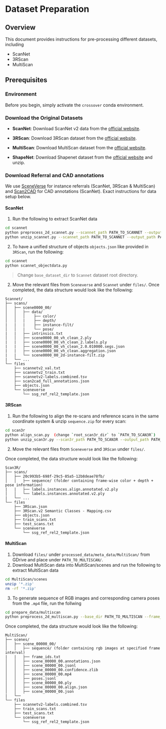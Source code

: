 # Dataset Preparation

## Overview

This document provides instructions for pre-processing different datasets, including 
- ScanNet
- 3RScan
- MultiScan

## Prerequisites

### Environment
Before you begin, simply activate the `crossover` conda environment.

### Download the Original Datasets
- **ScanNet**: Download ScanNet v2 data from the [official website](https://github.com/ScanNet/ScanNet).

- **3RScan**: Download 3RScan dataset from the [official website](https://github.com/WaldJohannaU/3RScan).

- **MultiScan**: Download MultiScan dataset from the [official website](https://github.com/smartscenes/multiscan).

- **ShapeNet**: Download Shapenet dataset from the [official website](https://shapenet.org/) and unzip.

### Download Referral and CAD annotations
We use [SceneVerse](https://scene-verse.github.io/) for instance referrals (ScanNet, 3RScan & MultiScan) and [Scan2CAD](https://github.com/skanti/Scan2CAD) for CAD annotations (ScanNet). Exact instructions for data setup below.

#### ScanNet
1. Run the following to extract ScanNet data 
```bash
cd scannet
python preprocess_2d_scannet.py --scannet_path PATH_TO_SCANNET --output_path PATH_TO_SCANNET
python unzip_scannet.py --scannet_path PATH_TO_SCANNET --output_path PATH_TO_SCANNET
```

2. To have a unified structure of objects `objects.json` like provided in `3RScan`, run the following:

```bash
cd scannet
python scannet_objectdata.py
```

> Change `base_dataset_dir` to `Scannet` dataset root directory.

2. Move the relevant files from `Sceneverse` and `Scannet` under `files/`. Once completed, the data structure would look like the following:

```
Scannet/
├── scans/
│   ├── scene0000_00/
│   │   ├── data/
│   │   │    ├── color/
│   │   |    ├── depth/
|   |   |    ├── instance-filt/
│   │   |    └── pose/
|   |   ├── intrinsics.txt
│   │   ├── scene0000_00_vh_clean_2.ply 
|   |   ├── scene0000_00_vh_clean_2.labels.ply
|   |   ├── scene0000_00_vh_clean_2.0.010000.segs.json
|   |   ├── scene0000_00_vh_clean.aggregation.json
|   |   └── scene0000_00_2d-instance-filt.zip
|   └── ...
└── files
    ├── scannetv2_val.txt
    ├── scannetv2_train.txt
    ├── scannetv2-labels.combined.tsv
    ├── scan2cad_full_annotations.json
    ├── objects.json
    └── sceneverse  
        └── ssg_ref_rel2_template.json
```

#### 3RScan

1. Run the following to align the re-scans and reference scans in the same coordinate system & unzip `sequence.zip` for every scan:

```bash
cd scan3r
python align_scan.py  (change `root_scan3r_dir` to `PATH_TO_SCAN3R`)
python unzip_scan3r.py --scan3r_path PATH_TO_SCAN3R --output_path PATH_TO_SCAN3R
```

2. Move the relevant files from `Sceneverse` and `3RScan` under `files/`.

Once completed, the data structure would look like the following:

```
Scan3R/
├── scans/
│   ├── 20c993b5-698f-29c5-85a5-12b8deae78fb/
│   │   ├── sequence/ (folder containing frame-wise color + depth + pose information)
|   |   ├── labels.instances.align.annotated.v2.ply
│   │   └── labels.instances.annotated.v2.ply
|   └── ...
└── files
    ├── 3RScan.json
    ├── 3RScan.v2 Semantic Classes - Mapping.csv
    ├── objects.json
    ├── train_scans.txt
    ├── test_scans.txt
    └── sceneverse  
        └── ssg_ref_rel2_template.json
```

#### MultiScan
1. Download `files/` under `processed_data/meta_data/MultiScan/` from GDrive and place under `PATH_TO_MULTISCAN/`.
2. Download MultiScan data into MultiScan/scenes and run the following to extract MultiScan data 
 
 ```bash
cd MultiScan/scenes
unzip '*.zip'
rm -rf '*.zip'
```
3. To generate sequence of RGB images and corresponding camera poses from the ```.mp4``` file, run the follwing
```bash
cd prepare_data/multiscan
python preprocess_2d_multiscan.py --base_dir PATH_TO_MULTISCAN --frame_interval {frame_interval}
```
Once completed, the data structure would look like the following:
```
MultiScan/
├── scenes/
│   ├── scene_00000_00/
│   │   ├── sequence/ (folder containing rgb images at specified frame interval)
|   |   ├── frame_ids.txt
│   │   ├── scene_00000_00.annotations.json
│   │   ├── scene_00000_00.jsonl
│   │   ├── scene_00000_00.confidence.zlib
│   │   ├── scene_00000_00.mp4
│   │   ├── poses.jsonl
│   │   ├── scene_00000_00.ply
│   │   ├── scene_00000_00.align.json
│   │   ├── scene_00000_00.json
|   └── 
└── files
    ├── scannetv2-labels.combined.tsv
    ├── train_scans.txt
    ├── test_scans.txt
    └── sceneverse  
        └── ssg_ref_rel2_template.json
```